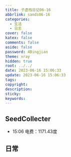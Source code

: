 ```yaml
---
title: 子虚栈日记06-16
abbrlink: sands06-16
categories:
  - 生活
  - 日志
cover: false
katex: false
comments: false
aside: false
password: 4Bingjian
theme: xray
hidden: true
root: ../../
date: 2023-06-16 15:06:33
update: 2023-06-16 15:06:33
tags:
copyright:
description:
sticky:
keywords:
---
```


## SeedCollecter
- 15:06 电费：1171.43度


## 日常